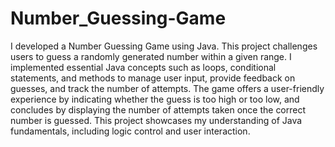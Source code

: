 # Number_Guessing-Game
 I developed a Number Guessing Game using Java. This project challenges users to guess a randomly generated number within a given range. I implemented essential Java concepts such as loops, conditional statements, and methods to manage user input, provide feedback on guesses, and track the number of attempts. The game offers a user-friendly experience by indicating whether the guess is too high or too low, and concludes by displaying the number of attempts taken once the correct number is guessed. This project showcases my understanding of Java fundamentals, including logic control and user interaction.
